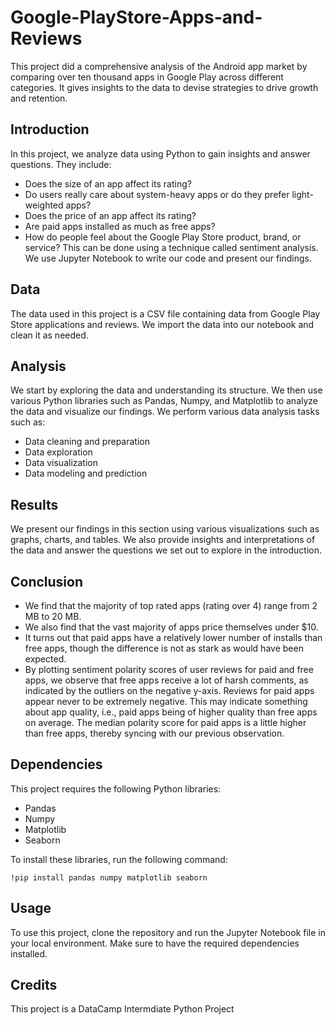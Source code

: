 # Google-PlayStore-Apps-and-Reviews
This project did a comprehensive analysis of the Android app market by comparing over ten thousand apps in Google Play across different categories. It gives insights to the data to devise strategies to drive growth and retention.

## Introduction

In this project, we analyze data using Python to gain insights and answer questions. They include:
- Does the size of an app affect its rating?
- Do users really care about system-heavy apps or do they prefer light-weighted apps?
- Does the price of an app affect its rating?
- Are paid apps installed as much as free apps?
- How do people feel about the Google Play Store product, brand, or service? This can be done using a technique called sentiment analysis.
We use Jupyter Notebook to write our code and present our findings.

## Data

The data used in this project is a CSV file containing data from Google Play Store applications and reviews. We import the data into our notebook and clean it as needed.

## Analysis

We start by exploring the data and understanding its structure. We then use various Python libraries such as Pandas, Numpy, and Matplotlib to analyze the data and visualize our findings. We perform various data analysis tasks such as:

- Data cleaning and preparation
- Data exploration
- Data visualization
- Data modeling and prediction

## Results

We present our findings in this section using various visualizations such as graphs, charts, and tables. We also provide insights and interpretations of the data and answer the questions we set out to explore in the introduction.

## Conclusion
- We find that the majority of top rated apps (rating over 4) range from 2 MB to 20 MB. 
- We also find that the vast majority of apps price themselves under $10.
- It turns out that paid apps have a relatively lower number of installs than free apps, though the difference is not as stark as would have been expected.
- By plotting sentiment polarity scores of user reviews for paid and free apps, we observe that free apps receive a lot of harsh comments, as indicated by the outliers on the negative y-axis. Reviews for paid apps appear never to be extremely negative. This may indicate something about app quality, i.e., paid apps being of higher quality than free apps on average. The median polarity score for paid apps is a little higher than free apps, thereby syncing with our previous observation.

## Dependencies

This project requires the following Python libraries:

- Pandas
- Numpy
- Matplotlib
- Seaborn

To install these libraries, run the following command:

```
!pip install pandas numpy matplotlib seaborn
```

## Usage

To use this project, clone the repository and run the Jupyter Notebook file in your local environment. Make sure to have the required dependencies installed.

## Credits

This project is a DataCamp Intermdiate Python Project
